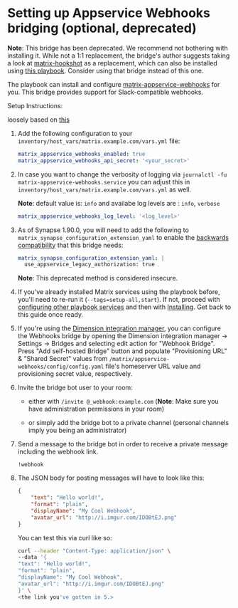 # Setting up Appservice Webhooks bridging (optional, deprecated)

**Note**: This bridge has been deprecated. We recommend not bothering with installing it. While not a 1:1 replacement, the bridge's author suggests taking a look at [matrix-hookshot](https://github.com/matrix-org/matrix-hookshot) as a replacement, which can also be installed using [this playbook](configuring-playbook-bridge-hookshot.md). Consider using that bridge instead of this one.

The playbook can install and configure [matrix-appservice-webhooks](https://github.com/turt2live/matrix-appservice-webhooks) for you. This bridge provides support for Slack-compatible webhooks.

Setup Instructions:

loosely based on [this](https://github.com/turt2live/matrix-appservice-webhooks/blob/master/README.md)

1. Add the following configuration to your `inventory/host_vars/matrix.example.com/vars.yml` file:

    ```yaml
    matrix_appservice_webhooks_enabled: true
    matrix_appservice_webhooks_api_secret: '<your_secret>'
    ```

2. In case you want to change the verbosity of logging via `journalctl -fu matrix-appservice-webhooks.service` you can adjust this in `inventory/host_vars/matrix.example.com/vars.yml` as well.

    **Note**: default value is: `info` and availabe log levels are : `info`, `verbose`

    ```yaml
    matrix_appservice_webhooks_log_level: '<log_level>'
    ```

3. As of Synapse 1.90.0, you will need to add the following to `matrix_synapse_configuration_extension_yaml` to enable the [backwards compatibility](https://matrix-org.github.io/synapse/latest/upgrade#upgrading-to-v1900) that this bridge needs:

    ```yaml
    matrix_synapse_configuration_extension_yaml: |
      use_appservice_legacy_authorization: true
    ```

    **Note**: This deprecated method is considered insecure.

4. If you've already installed Matrix services using the playbook before, you'll need to re-run it (`--tags=setup-all,start`). If not, proceed with [configuring other playbook services](configuring-playbook.md) and then with [Installing](installing.md). Get back to this guide once ready.

5. If you're using the [Dimension integration manager](configuring-playbook-dimension.md), you can configure the Webhooks bridge by opening the Dimension integration manager -> Settings -> Bridges and selecting edit action for "Webhook Bridge". Press "Add self-hosted Bridge" button and populate "Provisioning URL"  & "Shared Secret" values from `/matrix/appservice-webhooks/config/config.yaml` file's homeserver URL value and provisioning secret value, respectively.

6. Invite the bridge bot user to your room:

    - either with `/invite @_webhook:example.com` (**Note**: Make sure you have administration permissions in your room)

    - or simply add the bridge bot to a private channel (personal channels imply you being an administrator)

7. Send a message to the bridge bot in order to receive a private message including the webhook link.

    ```
    !webhook
    ```

8. The JSON body for posting messages will have to look like this:

    ```json
    {
        "text": "Hello world!",
        "format": "plain",
        "displayName": "My Cool Webhook",
        "avatar_url": "http://i.imgur.com/IDOBtEJ.png"
    }
    ```

    You can test this via curl like so:

    ```sh
    curl --header "Content-Type: application/json" \
    --data '{
    "text": "Hello world!",
    "format": "plain",
    "displayName": "My Cool Webhook",
    "avatar_url": "http://i.imgur.com/IDOBtEJ.png"
    }' \
    <the link you've gotten in 5.>
    ```
